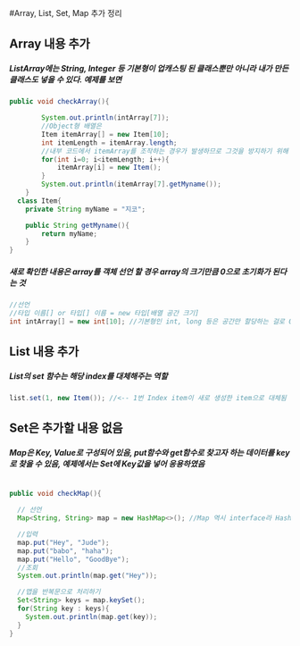 #Array, List, Set, Map 추가 정리

## Array 내용 추가
##### ListArray에는 String, Integer 등 기본형이 업캐스팅 된 클래스뿐만 아니라 내가 만든 클래스도 넣을 수 있다. 예제를 보면
```java
public void checkArray(){

		System.out.println(intArray[7]);
		//Object형 배열은
		Item itemArray[] = new Item[10];
		int itemLength = itemArray.length;
		//내부 코드에서 itemArray를 조작하는 경우가 발생하므로 그것을 방지하기 위해 반복문 내에서는 배열의 길이를 직접적으로 쓰지 않게끔 JSP라는 규약에서 권고함
		for(int i=0; i<itemLength; i++){
			itemArray[i] = new Item();
		}
		System.out.println(itemArray[7].getMyname());
	}
  class Item{
	private String myName = "지코";

	public String getMyname(){
		return myName;
	}
}
```

##### 새로 확인한 내용은 array를 객체 선언 할 경우 array의 크기만큼 0으로 초기화가 된다는 것
```java
//선언
//타입 이름[] or 타입[] 이름 = new 타입[배열 공간 크기]
int intArray[] = new int[10]; //기본형인 int, long 등은 공간만 할당하는 걸로 0으로 초기화 됨
```

## List 내용 추가
##### List의 set 함수는 해당 index를 대체해주는 역할
```java
list.set(1, new Item()); //<-- 1번 Index item이 새로 생성한 item으로 대체됨
```

## Set은 추가할 내용 없음

##### Map은 Key, Value로 구성되어 있음, put함수와 get함수로 찾고자 하는 데이터를 key로 찾을 수 있음, 예제에서는 Set에 Key값을 넣어 응용하였음

```java

public void checkMap(){

  // 선언
  Map<String, String> map = new HashMap<>(); //Map 역시 interface라 HashMap 등의 구현체를 사용해야 함

  //입력
  map.put("Hey", "Jude");
  map.put("babo", "haha");
  map.put("Hello", "GoodBye");
  //조회
  System.out.println(map.get("Hey"));

  //맵을 반복문으로 처리하기
  Set<String> keys = map.keySet();
  for(String key : keys){
    System.out.println(map.get(key));
  }
}
```
